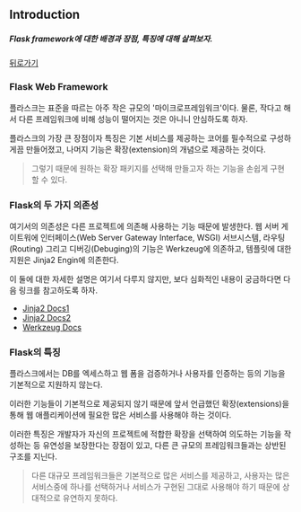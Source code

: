 ## Introduction  

##### Flask framework에 대한 배경과 장점, 특징에 대해 살펴보자.  

[뒤로가기](/web/flask/README.md)

### Flask Web Framework  

플라스크는 표준을 따르는 아주 작은 규모의 '마이크로프레임워크'이다. 물론, 작다고 해서 다른 프레임워크에 비해 성능이 떨어지는 것은 아니니 안심하도록 하자.  

플라스크의 가장 큰 장점이자 특징은 기본 서비스를 제공하는 코어를 필수적으로 구성하게끔 만들어졌고, 나머지 기능은 확장(extension)의 개념으로 제공하는 것이다.  

> 그렇기 때문에 원하는 확장 패키지를 선택해 만들고자 하는 기능을 손쉽게 구현할 수 있다.  

### Flask의 두 가지 의존성  

여기서의 의존성은 다른 프로젝트에 의존해 사용하는 기능 때문에 발생한다. 웹 서버 게이트워에 인터페이스(Web Server Gateway Interface, WSGI) 서브시스템, 라우팅(Routing) 그리고 디버깅(Debuging)의 기능은 Werkzeug에 의존하고, 템플릿에 대한 지원은 Jinja2 Engin에 의존한다.  

이 둘에 대한 자세한 설명은 여기서 다루지 않지만, 보다 심화적인 내용이 궁금하다면 다음 링크를 참고하도록 하자.  

- [Jinja2 Docs1](http://www.alexkrupp.com/Jinja%20docs.html)
- [Jinja2 Docs2](http://jinja.pocoo.org/docs/)
- [Werkzeug Docs](http://werkzeug.pocoo.org/docs/)

### Flask의 특징  

플라스크에서는 DB를 엑세스하고 웹 폼을 검증하거나 사용자를 인증하는 등의 기능을 기본적으로 지원하지 않는다.  

이러한 기능들이 기본적으로 제공되지 않기 때문에 앞서 언급했던 확장(extensions)을 통해 웹 애플리케이션에 필요한 많은 서비스를 사용해야 하는 것이다.  

이러한 특징은 개발자가 자신의 프로젝트에 적합한 확장을 선택하여 의도하는 기능을 작성하는 등 유연성을 보장한다는 장점이 있고, 다른 큰 규모의 프레임워크들과는 상반된 구조를 지닌다.  

> 다른 대규모 프레임워크들은 기본적으로 많은 서비스를 제공하고, 사용자는 많은 서비스중에 하나를 선택하거나 서비스가 구현된 그대로 사용해야 하기 때문에 상대적으로 유연하지 못하다.  





